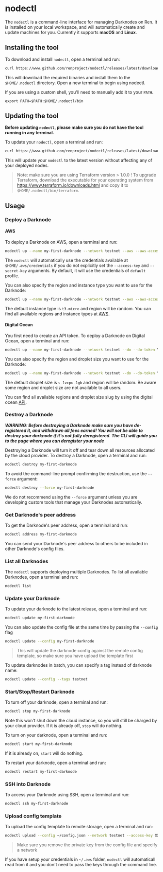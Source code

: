 # nodectl

The `nodectl` is a command-line interface for managing Darknodes on Ren. It is installed on your local workspace, and will automatically create and update machines for you. Currently it supports **macOS** and **Linux**.

## Installing the tool

To download and install `nodectl`, open a terminal and run:

```sh
curl https://www.github.com/renproject/nodectl/releases/latest/download/install.sh -sSfL | sh
```

This will download the required binaries and install them to the `$HOME/.nodectl` directory. Open a new terminal to begin using nodectl.

If you are using a custom shell, you'll need to manually add it to your `PATH`.

```shell
export PATH=$PATH:$HOME/.nodectl/bin
```

## Updating the tool

**Before updating `nodectl`, please make sure you do not have the tool running in any terminal.**

To update your `nodectl`, open a terminal and run:

```sh
curl https://www.github.com/renproject/nodectl/releases/latest/download/update.sh -sSfL | sh
```

This will update your `nodectl` to the latest version without affecting any of your deployed nodes.

> Note: make sure you are using Terraform version > 1.0.0 ! To upgrade Terraform, download the executable for your operating system from https://www.terraform.io/downloads.html and copy it to `$HOME/.nodectl/bin/terraform`.


## Usage

### Deploy a Darknode

#### AWS

To deploy a Darknode on AWS, open a terminal and run:

```sh
nodectl up --name my-first-darknode --network testnet --aws --aws-access-key YOUR-AWS-ACCESS-KEY --aws-secret-key YOUR-AWS-SECRET-KEY
``` 

The `nodectl` will automatically use the credentials available at `$HOME/.aws/credentials` if you do not explicitly set the `--access-key` and `--secret-key` arguments.
By default, it will use the credentials of `default` profile.

You can also specify the region and instance type you want to use for the Darknode:

```sh
nodectl up --name my-first-darknode --network testnet --aws --aws-access-key YOUR-AWS-ACCESS-KEY --aws-secret-key YOUR-AWS-SECRET-KEY --aws-region eu-west-1 --aws-instance t2.small
``` 
The default instance type is `t3.micro` and region will be random.
You can find all available regions and instance types at [AWS](https://docs.aws.amazon.com/AmazonRDS/latest/UserGuide/Concepts.RegionsAndAvailabilityZones.html).

#### Digital Ocean

You first need to create an API token.
To deploy a Darknode on Digital Ocean, open a terminal and run:

```sh
nodectl up --name my-first-darknode --network testnet --do --do-token YOUR-API-TOKEN
``` 

You can also specify the region and droplet size you want to use for the Darknode:

```sh
nodectl up --name my-first-darknode --network testnet --do --do-token YOUR-API-TOKEN --do-region nyc1 --do-droplet s-2vcpu-2gb
``` 

The default droplet size is `s-1vcpu-1gb` and region will be random.
Be aware some region and droplet size are not available to all users.

You can find all available regions and droplet size slug by using the digital ocean [API](https://developers.digitalocean.com/documentation/v2/#regions).

### Destroy a Darknode

_**WARNING: Before destroying a Darknode make sure you have de-registered it, and withdrawn all fees earned! You will not be able to destroy your darknode if it's not fully deregistered. The CLI will guide you to the page where you can deregister your node**_

Destroying a Darknode will turn it off and tear down all resources allocated by the cloud provider. To destroy a Darknode, open a terminal and run:

```sh
nodectl destroy my-first-darknode
``` 

To avoid the command-line prompt confirming the destruction, use the `--force` argument:

```sh
nodectl destroy --force my-first-darknode 
```

We do not recommend using the `--force` argument unless you are developing custom tools that manage your Darknodes automatically.

### Get Darknode's peer address
To get the Darknode's peer address, open a terminal and run:

```sh
nodectl address my-first-darknode 
```
You can send your Darknode's peer address to others to be included in other Darknode's config files.

### List all Darknodes

The `nodectl` supports deploying multiple Darknodes. To list all available Darknodes, open a terminal and run:

```sh
nodectl list
```

### Update your Darknode

To update your darknode to the latest release, open a terminal and run:

```sh
nodectl update my-first-darknode
```

You can also update the config file at the same time by passing the `--config` flag
```sh
nodectl update --config my-first-darknode
```
> This will update the darknode config against the remote config template, so make sure you have upload the template first

To update darknodes in batch, you can specify a tag instead of darknode name:
```sh
nodectl update --config --tags testnet
```

### Start/Stop/Restart Darknode

To turn off your darknode, open a terminal and run:

```sh
nodectl stop my-first-darknode

``` 

Note this won't shut down the cloud instance, so you will still be charged by your cloud provider.
If it is already off, `stop` will do nothing.


To turn on your darknode, open a terminal and run:

```sh
nodectl start my-first-darknode
``` 

If it is already on, `start` will do nothing.

To restart your darknode, open a terminal and run:

```sh
nodectl restart my-first-darknode
``` 

### SSH into Darknode

To access your Darknode using SSH, open a terminal and run:

```sh
nodectl ssh my-first-darknode
```

### Upload config template

To upload the config template to remote storage, open a terminal and run:
```sh
nodectl upload --config ~/config.json --network testnet --access-key XXXXX --secret-key XXXXX
```
> Make sure you remove the private key from the config file and specify a network

If you have setup your credentials in `~/.aws` folder, `nodectl` will automaticall read from it and you don't need to pass the keys through the command line.  



